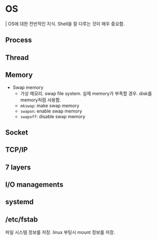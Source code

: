 # OS

| OS에 대한 전반적인 지식. Shell을 잘 다루는 것이 매우 중요함.

## Process

## Thread

## Memory
- Swap memory
    - 가상 메모리. swap file system. 실제 memory가 부족할 경우. disk를 memory처럼 사용함. 
    - `mkswap`: make swap memory 
    - `swapon`: enable swap memory
    - `swapoff`: disable swap memory

## Socket

## TCP/IP

## 7 layers

## I/O managements

## systemd

## /etc/fstab
파일 시스템 정보를 저장.
linux 부팅시 mount 정보를 저장.